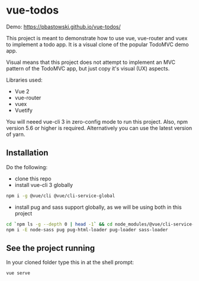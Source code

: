 # vue-todos

Demo: https://pbastowski.github.io/vue-todos/

This project is meant to demonstrate how to use vue, vue-router and vuex to implement a todo app. It is a visual clone of the popular TodoMVC demo app. 

Visual means that this project does not attempt to implement an MVC pattern of the TodoMVC app, but just copy it's visual (UX) aspects. 

Libraries used:

- Vue 2
- vue-router
- vuex  
- Vuetify

You will neeed vue-cli 3 in zero-config mode to run this project. Also, npm version 5.6 or higher is required. Alternatively you can use the latest version of yarn.

## Installation

Do the following:

- clone this repo 
- install vue-cli 3 globally

```bash
npm i -g @vue/cli @vue/cli-service-global 
```

- install pug and sass support globally, as we will be using both in this project

```bash
cd `npm ls -g --depth 0 | head -1` && cd node_modules/@vue/cli-service-global
npm i -E node-sass pug pug-html-loader pug-loader sass-loader
```

## See the project running

In your cloned folder type this in at the shell prompt:

```bash
vue serve
```
